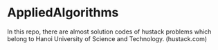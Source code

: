 # AppliedAlgorithms
In this repo, there are almost solution codes of hustack problems which belong to Hanoi University of Science and Technology. (hustack.com)
